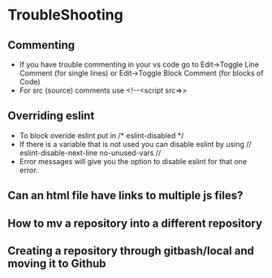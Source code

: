 # TroubleShooting
## Commenting
- If you have trouble commenting in your vs code go to Edit->Toggle Line Comment (for single lines) or Edit->Toggle Block Comment (for blocks of Code)
- For src (source) comments use <!--<script src=>>

## Overriding eslint
- To block overide eslint put in /* eslint-disabled */
- If there is a variable that is not used you can disable eslint by using // eslint-disable-next-line no-unused-vars // 
- Error messages will give you the option to disable eslint for that one error. 

## Can an html file have links to multiple js files? 

## How to mv a repository into a different repository
## Creating a repository through gitbash/local and moving it to Github